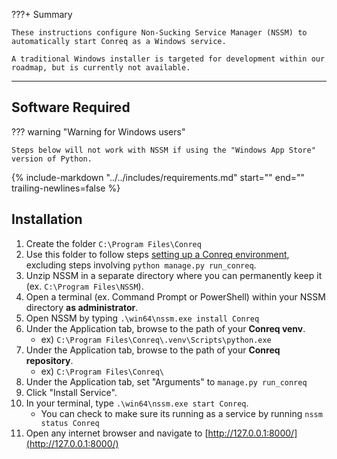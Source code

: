 ???+ Summary

    These instructions configure Non-Sucking Service Manager (NSSM) to automatically start Conreq as a Windows service.

    A traditional Windows installer is targeted for development within our roadmap, but is currently not available.

---

## Software Required

??? warning "Warning for Windows users"

    Steps below will not work with NSSM if using the "Windows App Store" version of Python.

{% include-markdown "../../includes/requirements.md" start="<!-- conreq -->" end="<!-- conreq-end -->" trailing-newlines=false %}

## Installation

1. Create the folder `C:\Program Files\Conreq`
2. Use this folder to follow steps [setting up a Conreq environment](/Conreq/develop/run_conreq/#creating-a-production-environment), excluding steps involving `python manage.py run_conreq`.
3. Unzip NSSM in a separate directory where you can permanently keep it (ex. `C:\Program Files\NSSM`).
4. Open a terminal (ex. Command Prompt or PowerShell) within your NSSM directory **as administrator**.
5. Open NSSM by typing `.\win64\nssm.exe install Conreq`
6. Under the Application tab, browse to the path of your **Conreq venv**.
    - ex) `C:\Program Files\Conreq\.venv\Scripts\python.exe`
7. Under the Application tab, browse to the path of your **Conreq repository**.
    - ex) `C:\Program Files\Conreq\`
8. Under the Application tab, set "Arguments" to `manage.py run_conreq`
9. Click "Install Service".
10. In your terminal, type `.\win64\nssm.exe start Conreq`.
    - You can check to make sure its running as a service by running `nssm status Conreq`
11. Open any internet browser and navigate to [http://127.0.0.1:8000/](http://127.0.0.1:8000/)

